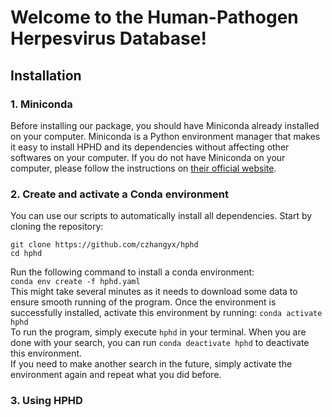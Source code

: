 # Welcome to the Human-Pathogen Herpesvirus Database!

## Installation

### 1. Miniconda
Before installing our package, you should have Miniconda already installed on your computer. Miniconda is a Python environment manager that makes it easy to install HPHD and its dependencies without affecting other softwares on your computer. If you do not have Miniconda on your computer, please follow the instructions on [their official website](https://docs.anaconda.com/miniconda/install/).

### 2. Create and activate a Conda environment
You can use our scripts to automatically install all dependencies. Start by cloning the repository:  
```
git clone https://github.com/czhangyx/hphd
cd hphd
```
Run the following command to install a conda environment:  
`conda env create -f hphd.yaml`    
This might take several minutes as it needs to download some data to ensure smooth running of the program. Once the environment is successfully installed, activate this environment by running:
`conda activate hphd`    
To run the program, simply execute `hphd` in your terminal. When you are done with your search, you can run `conda deactivate hphd` to deactivate this environment.  
If you need to make another search in the future, simply activate the environment again and repeat what you did before.

### 3. Using HPHD
